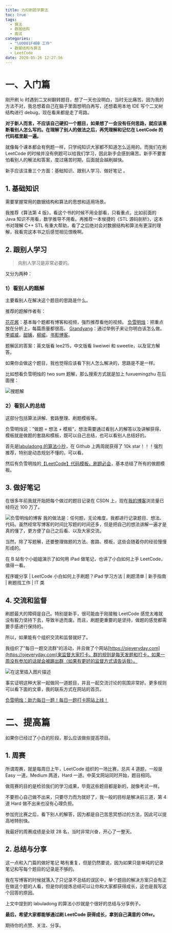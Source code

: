 ```yaml
---
title: 力扣刷题学算法
toc: true
tags:
  - 算法
  - 数据结构
  - 面试
categories:
  - "\U0001F4BB 工作"
  - 数据结构与算法
  - LeetCode
date: 2020-05-26 12:27:56
---
```


一、入门篇
=====

刚开刷 lc 时遇到二叉树翻转题目，想了一天也没明白，当时无比痛苦。因为我的方法不对，我总想着自己在脑子里面想明白再写，还想着用本地 IDE 写个二叉树结构进行 debug，现在看来都是走了弯路。

**对于新人而言，不应该自己硬扣一个题目，如果想了一会没有任何思路，就应该果断看别人怎么写的。在理解了别人的做法之后，再凭理解和记忆在 LeetCode 的代码框里敲一遍。**

就像每个课本都会有例题一样，只学纯知识大家都不知道怎么运用的。而我们在刷 LeetCode 的时候并没有例题可以给我们学习，因此新手会感到痛苦。新手不要害怕看别人的解法和答案，度过痛苦时期，后面就会越刷越快。

新手应该注重三个方面：基础知识、跟别人学习、做好笔记 。

1\. 基础知识
--------

需要掌握常用的数据结构和算法的思想和适用场景。

我推荐《算法第 4 版》，看这个书的时候不用全部看，只看重点，比如前面的 Java 知识不用看，数学推导不用看。再推荐一本侯捷的《STL 源码剖析》，这本书对理解 C++ STL 有重大帮助，看了之后绝对会对数据结构和算法有更深的理解，我看完这本书之后感觉相见恨晚啊。

2\. 跟别人学习
---------

> 向别人学习是非常必要的。

又分为两种：

### 1）看别人的题解

主要看别人在解决这个题目的思路是什么。

推荐的题解作者有：

[花花酱](https://zxi.mytechroad.com/blog/)：基本每个题都有博客和视频，强烈推荐看他的视频。
[负雪明烛](https://blog.csdn.net/fuxuemingzhu)：把重点放在分析上，每篇质量都很高。
[Grandyang](https://www.cnblogs.com/grandyang/)：通过举例子来让你明白该怎么做。
[李威威](https://liweiwei1419.gitee.io/leetcode-algo/)，[甜姨](https://zhuanlan.zhihu.com/c_1224355183452614656)，[柳婼](https://www.liuchuo.net/)，[书影博客](http://bookshadow.com/leetcode/)。

题解区的答案：英文版看 lee215，中文版看 liweiwei 和 sweetie，以及官方解答。

如果你会做这个题目，我也觉得应该看下别人怎么解决的，思路是不是一样。

比如想看负雪明烛的 two sum 题解，那么搜索方式就是加上 fuxuemingzhu 在后面搜：

![搜题解](https://imgconvert.csdnimg.cn/aHR0cHM6Ly9waWM0LnpoaW1nLmNvbS84MC92Mi1jMDJlMzQ1OGI2NzY2Zjk2YWE0MWViMzdlNGQ5YzNkOV8xNDQwdy5qcGc?x-oss-process=image/format,png)

### 2）看别人的总结

这部分包括算法讲解、套路整理、刷题模板等。

负雪明烛说：”做题 = 想法 + 模板“，想法需要通过看别人的解答以及讲解获得，模板就是做题的套路和模板，既可以自己总结，也可以看别人总结好的。

首先是[labuladong 的算法小抄](https://labuladong.gitbook.io/algo/)，在 Github 上两周就获得了 10k star！！！强烈推荐，特别是动态规划不懂的，可以看。

然后有负雪明烛的[【LeetCode】代码模板，刷题必会](https://blog.csdn.net/fuxuemingzhu/article/details/101900729)，基本总结了所有的做题模板。

3\. 做好笔记
--------

在很多年前我就开始把每个做过的题目记录在 CSDN 上，现在[我的博客](https://blog.csdn.net/fuxuemingzhu)浏览量已经将近 100 万了。

![负雪明烛的博客](https://imgconvert.csdnimg.cn/aHR0cHM6Ly9waWMzLnpoaW1nLmNvbS84MC92Mi0xZjhjMzgyNmIzMzFhM2IzOWM1MWE3OGM0NjY4ZmU4NV8xNDQwdy5qcGc?x-oss-process=image/format,png)
我的做法是：任何题，无论难度，我都进行记录题目、想法、代码。虽然经常写博客的时间比写题的时间还多，但是把自己的想法讲解一遍才是真的懂了，更方便了自己之后看、以及大家交流。

当然，除了写题解，还要整理做题的方法、套路、模板，这些会随着你的经验慢慢形成的。

在 B 站有个小姐姐演示了如何用 iPad 做笔记，也讲了小白如何上手 LeetCode，值得一看。

程序媛分享 | LeetCode 小白如何上手刷题？iPad 学习方法 | 刷题清单 | 新手指南 | 刷题找工作 | IT 类

4\. 交流和监督
---------

刷题最大的障碍是自己。特别是新手，很可能由于刚接触 LeetCode 感觉太难就没有毅力坚持下去，导致半途而废。而且，刷题更重要的是坚持，做题的感觉都需要手感进行保持的。

所以，如果能有个组织交流和监督就好了。

我组织了”每日一题交流群“的活动，并且做了个网站[https://ojeveryday.com](https://ojeveryday.com)来监督大家打卡。群的规则是每天发题和打卡，如果一周没有参加的话就会被踢出群（如果有更好的监督方式请告诉我）。

![在这里插入图片描述](https://imgconvert.csdnimg.cn/aHR0cHM6Ly9waWMzLnpoaW1nLmNvbS84MC92Mi0yMjIzOTUzZTUxYzkzMjJiZjY0ZDM2MTk1ZDFjY2JjMV8xNDQwdy5qcGc?x-oss-process=image/format,png)

事实证明这种大家一起做同一道题目，并且一起交流讨论的氛围非常好。更多规则可以看下面的文章，我的联系方式在网站的首页。

[负雪明烛：助力每日一题！每日一题打卡网站上线！](https://zhuanlan.zhihu.com/p/120245953)

二、提高篇
=====

如果你已经过了小白的阶段，那么应该做些提高项目。

1\. 周赛
------

所谓周赛，就是每周日上午，LeetCode 组织的一场比赛，总共 4 道题，一般是 Easy 一道，Medium 两道，Hard 一道。中英文网站同时开始，题目相同。

做周赛的目的是检验我们的学习成果，毕竟这些题目都是新的，就像考试一样。

不要担心自己做不出来，只要尽力而为就好了，我一般的目标是解决前三道，第 4 道 Hard 做不出来也没有心理负担。

参加完比赛之后，看下别人的解答，因为都是自己苦思冥想过的方法，因此可以提高地特别快。

我最好的周赛成绩是全球 28 名，当时非常兴奋，开心了一整天。

2\. 总结与分享
---------

这一点和入门篇的做好笔记 略有重复，但是仍然要说，因为如果只是单纯的记录笔记和写每个题目的记录是不够的。

我在写博客的时候就落入了只记录不总结的误区中，单个题目的解决方案只会有正在做这个题的人看，但是你的提炼总结可以让你和大家都获得成长，这也是我写这个回答的原因。

上文中提到的 labuladong 的算法小抄就是个很好的总结与分享例子。

**最后，希望大家都能够通过刷 LeetCode 获得成长，拿到自己满意的 Offer。**

期待你的点赞、关注、分享。